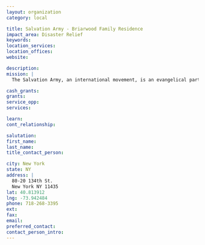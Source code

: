 ```yaml
---
layout: organization
category: local

title: Salvation Army - Briarwood Family Residence
impact_area: Disaster Relief
keywords: 
location_services: 
location_offices: 
website: 

description: 
mission: |
  The Salvation Army, an international movement, is an evangelical part of the universal Christian Church. Its message is based on the Bible. Its ministry is motivated by the love of God. Its mission is to preach the gospel of Jesus Christ and to meet human needs in His name without discrimination.

cash_grants: 
grants: 
service_opp: 
services: 

learn: 
cont_relationship: 

salutation: 
first_name: 
last_name: 
title_contact_person: 

city: New York
state: NY
address: |
  80-20 134th St.  
  New York NY 11435
lat: 40.813912
lng: -73.942484
phone: 718-268-3395
ext: 
fax: 
email: 
preferred_contact: 
contact_person_intro: 
---
```

